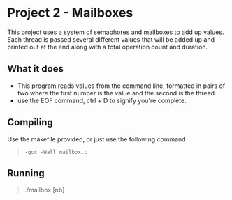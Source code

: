 # Project 2 - Mailboxes

This project uses a system of semaphores and mailboxes to add up values. Each thread is passed several different values that will be added up and printed out at the end along with a total operation count and duration.

## What it does

- This program reads values from the command line, formatted in pairs of two where the first number is the value and the second is the thread.
- use the EOF command, ctrl + D to signify you're complete.

## Compiling
 Use the makefile provided, or just use the following command
> `-gcc -Wall mailbox.c`

## Running
> ./mailbox <threadcount> [nb]
